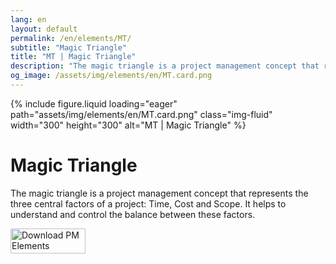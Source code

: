 ```yaml
---
lang: en
layout: default
permalink: /en/elements/MT/
subtitle: "Magic Triangle"
title: "MT | Magic Triangle"
description: "The magic triangle is a project management concept that represents the three central factors of a project: Time, Cost and Scope. It helps to understand and control the balance between these factors."
og_image: /assets/img/elements/en/MT.card.png
---
```


{% include figure.liquid loading="eager" path="assets/img/elements/en/MT.card.png" class="img-fluid" width="300" height="300" alt="MT | Magic Triangle" %}

# Magic Triangle

The magic triangle is a project management concept that represents the three central factors of a project: Time, Cost and Scope. It helps to understand and control the balance between these factors.

<a href="https://apps.apple.com/app/apple-store/id6738084498?pt=127441684&ct=website&mt=8">
  <img src="{{ "assets/img/en/appstore.png" | relative_url }}" width="120" height="40" alt="Download PM Elements">
</a>
